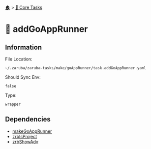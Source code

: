 <!--startTocHeader-->
[🏠](../README.md) > [🥝 Core Tasks](README.md)
# 🐹 addGoAppRunner
<!--endTocHeader-->

## Information

File Location:

    ~/.zaruba/zaruba-tasks/make/goAppRunner/task.addGoAppRunner.yaml

Should Sync Env:

    false

Type:

    wrapper


## Dependencies

* [makeGoAppRunner](make-go-app-runner.md)
* [zrbIsProject](zrb-is-project.md)
* [zrbShowAdv](zrb-show-adv.md)
<!--startTocSubtopic-->
<!--endTocSubtopic-->